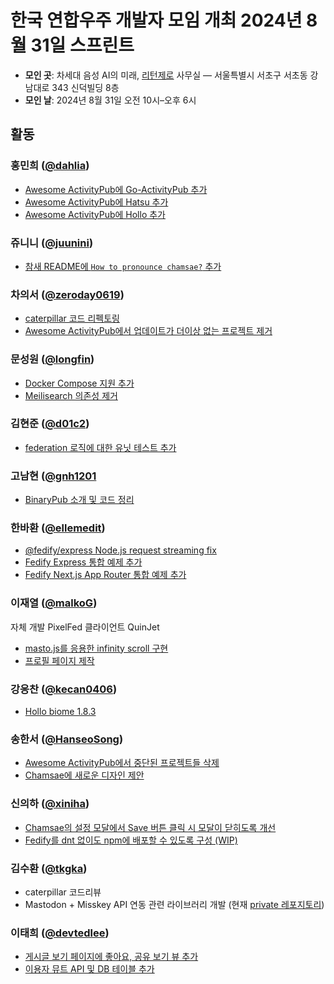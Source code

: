 한국 연합우주 개발자 모임 개최 2024년 8월 31일 스프린트
=======================================================

 -  **모인 곳**: 차세대 음성 AI의 미래, [리턴제로] 사무실
    — 서울특별시 서초구 서초동 강남대로 343 신덕빌딩 8층
 -  **모인 날**: 2024년 8월 31일 오전 10시–오후 6시

[리턴제로]: https://www.rtzr.ai/


활동
----

### 홍민희 ([@dahlia](https://github.com/dahlia))

 -  [Awesome ActivityPub에 Go-ActivityPub 추가](https://github.com/BasixKOR/awesome-activitypub/pull/53)
 -  [Awesome ActivityPub에 Hatsu 추가](https://github.com/BasixKOR/awesome-activitypub/pull/54)
 -  [Awesome ActivityPub에 Hollo 추가](https://github.com/BasixKOR/awesome-activitypub/pull/55)

### 쥬니니 ([@juunini](https://github.com/juunini))

- [참새 README에 `How to pronounce chamsae?` 추가](https://github.com/pbzweihander/chamsae/pull/37)

### 차의서 ([@zeroday0619](https://github.com/zeroday0619))

- [caterpillar 코드 리펙토링](https://github.com/gnh1201/caterpillar/pull/45)
- [Awesome ActivityPub에서 업데이트가 더이상 없는 프로젝트 제거](https://github.com/BasixKOR/awesome-activitypub/pull/50)

### 문성원 ([@longfin](https://github.com/longfin))

 -  [Docker Compose 지원 추가](https://github.com/dahlia/hollo/pull/16)
 -  [Meilisearch 의존성 제거](https://github.com/dahlia/hollo/pull/19)

### 김현준 ([@d01c2](https://github.com/d01c2))

 -  [federation 로직에 대한 유닛 테스트 추가](https://github.com/dahlia/hollo/pull/18)

### 고남현 ([@gnh1201](https;//github.com/gnh1201])

 - [BinaryPub 소개 및 코드 정리](https://github.com/gnh1201/BinaryPub)

### 한바환 ([@ellemedit](https://github.com/ellemedit))

- [@fedify/express Node.js request streaming fix](https://github.com/dahlia/fedify-express/pull/1)
- [Fedify Express 통합 예제 추가](https://github.com/dahlia/fedify/pull/128)
- [Fedify Next.js App Router 통합 예제 추가](https://github.com/dahlia/fedify/pull/130)

### 이재열 ([@malkoG](https://github.com/malkoG))

자체 개발 PixelFed 클라이언트 QuinJet
- [masto.js를 응용한 infinity scroll 구현](https://github.com/malkoG/quinjet/pull/7)
- [프로필 페이지 제작](https://github.com/malkoG/quinjet/pull/8)

### 강응찬 ([@kecan0406](https://github.com/kecan0406))

- [Hollo biome 1.8.3](https://github.com/dahlia/hollo/pull/21)

### 송한서 ([@HanseoSong](https://github.com/HanseoSong))

- [Awesome ActivityPub에서 중단된 프로젝트들 삭제](https://github.com/BasixKOR/awesome-activitypub/commits?author=HanseoSong)
- [Chamsae에 새로운 디자인 제안](https://github.com/pbzweihander/chamsae/issues/38)

### 신의하 ([@xiniha](https://github.com/XiNiHa))

- [Chamsae의 설정 모달에서 Save 버튼 클릭 시 모달이 닫히도록 개선](https://github.com/pbzweihander/chamsae/pull/34)
- [Fedify를 dnt 없이도 npm에 배포할 수 있도록 구성 (WIP)](https://github.com/dahlia/fedify/pull/129)

### 김수환 ([@tkgka](https;//github.com/tkgka))

- caterpillar 코드리뷰
- Mastodon + Misskey API 연동 관련 라이브러리 개발 (현재 [private 레포지토리](https://github.com/nazku-com))

### 이태희 ([@devtedlee](https://github.com/devtedlee))

- [게시글 보기 페이지에 좋아요, 공유 보기 뷰 추가](https://github.com/dahlia/hollo/pull/17)
- [이용자 뮤트 API 및 DB 테이블 추가](https://github.com/dahlia/hollo/pull/23)
